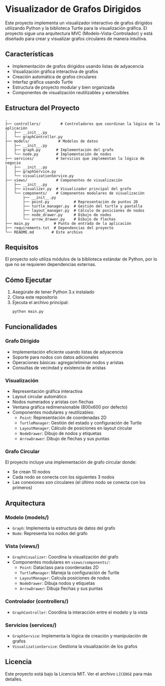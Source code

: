 # Visualizador de Grafos Dirigidos

Este proyecto implementa un visualizador interactivo de grafos dirigidos utilizando Python y la biblioteca Turtle para la visualización gráfica. El proyecto sigue una arquitectura MVC (Modelo-Vista-Controlador) y está diseñado para crear y visualizar grafos circulares de manera intuitiva.

## Características

- Implementación de grafos dirigidos usando listas de adyacencia
- Visualización gráfica interactiva de grafos
- Creación automática de grafos circulares
- Interfaz gráfica usando Turtle
- Estructura de proyecto modular y bien organizada
- Componentes de visualización reutilizables y extensibles

## Estructura del Proyecto

```
.
├── controllers/         # Controladores que coordinan la lógica de la aplicación
│   ├── __init__.py
│   └── graphController.py
├── models/             # Modelos de datos
│   ├── __init__.py
│   ├── graph.py       # Implementación del grafo
│   └── node.py        # Implementación de nodos
├── services/          # Servicios que implementan la lógica de negocio
│   ├── __init__.py
│   ├── graphService.py
│   └── visualizationService.py
├── views/             # Componentes de visualización
│   ├── __init__.py
│   ├── visualizer.py  # Visualizador principal del grafo
│   └── components/    # Componentes modulares de visualización
│       ├── __init__.py
│       ├── point.py           # Representación de puntos 2D
│       ├── turtle_manager.py  # Gestión del turtle y pantalla
│       ├── layout_manager.py  # Cálculo de posiciones de nodos
│       ├── node_drawer.py     # Dibujo de nodos
│       └── arrow_drawer.py    # Dibujo de flechas
├── main.py           # Punto de entrada de la aplicación
├── requirements.txt  # Dependencias del proyecto
└── README.md        # Este archivo
```

## Requisitos

El proyecto solo utiliza módulos de la biblioteca estándar de Python, por lo que no se requieren dependencias externas.

## Cómo Ejecutar

1. Asegúrate de tener Python 3.x instalado
2. Clona este repositorio
3. Ejecuta el archivo principal:
   ```bash
   python main.py
   ```

## Funcionalidades

### Grafo Dirigido
- Implementación eficiente usando listas de adyacencia
- Soporte para nodos con datos adicionales
- Operaciones básicas: agregar/eliminar nodos y aristas
- Consultas de vecindad y existencia de aristas

### Visualización
- Representación gráfica interactiva
- Layout circular automático
- Nodos numerados y aristas con flechas
- Ventana gráfica redimensionable (800x600 por defecto)
- Componentes modulares y reutilizables:
  - `Point`: Representación de coordenadas 2D
  - `TurtleManager`: Gestión del estado y configuración de Turtle
  - `LayoutManager`: Cálculo de posiciones en layout circular
  - `NodeDrawer`: Dibujo de nodos y etiquetas
  - `ArrowDrawer`: Dibujo de flechas y sus puntas

### Grafo Circular
El proyecto incluye una implementación de grafo circular donde:
- Se crean 10 nodos
- Cada nodo se conecta con los siguientes 3 nodos
- Las conexiones son circulares (el último nodo se conecta con los primeros)

## Arquitectura

### Modelo (models/)
- `Graph`: Implementa la estructura de datos del grafo
- `Node`: Representa los nodos del grafo

### Vista (views/)
- `GraphVisualizer`: Coordina la visualización del grafo
- Componentes modulares en `views/components/`:
  - `Point`: Dataclass para coordenadas 2D
  - `TurtleManager`: Maneja la configuración de Turtle
  - `LayoutManager`: Calcula posiciones de nodos
  - `NodeDrawer`: Dibuja nodos y etiquetas
  - `ArrowDrawer`: Dibuja flechas y sus puntas

### Controlador (controllers/)
- `GraphController`: Coordina la interacción entre el modelo y la vista

### Servicios (services/)
- `GraphService`: Implementa la lógica de creación y manipulación de grafos
- `VisualizationService`: Gestiona la visualización de los grafos

## Licencia

Este proyecto está bajo la Licencia MIT. Ver el archivo `LICENSE` para más detalles. 
